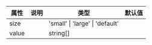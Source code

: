 属性 | 说明 | 类型 | 默认值 
------ | ------ | ------ | ---
size||'small' \| 'large' \| 'default'|
value||string[]|